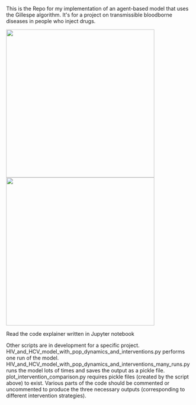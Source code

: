 This is the Repo for my implementation of an agent-based model that uses the Gillespe algorithm. It's for a project on transmissible bloodborne diseases in people who inject drugs.

<img src="https://github.com/user-attachments/assets/7921586d-8df0-4740-825a-c9337615d5b0" width="400"/>
<img src="https://github.com/user-attachments/assets/3d3391d7-9e9c-47a9-aa21-c5f8fef70da3" width="400"/>

Read the code explainer written in Jupyter notebook

Other scripts are in development for a specific project. 
HIV_and_HCV_model_with_pop_dynamics_and_interventions.py performs one run of the model. HIV_and_HCV_model_with_pop_dynamics_and_interventions_many_runs.py runs the model lots of times and saves the output as a pickle file. 
plot_intervention_comparison.py requires pickle files (created by the script above) to exist. Various parts of the code should be commented or uncommented to produce the three necessary outputs (corresponding to different intervention strategies).

